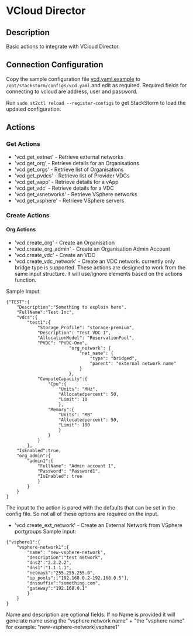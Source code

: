 # VCloud Director

## Description

Basic actions to integrate with VCloud Director.


## Connection Configuration

Copy the sample configuration file [vcd.yaml.example](./vcd.yaml.example) to `/opt/stackstorm/configs/vcd.yaml`
and edit as required. Required fields for connecting to vcloud are address, user and password.

Run `sudo st2ctl reload --register-configs` to get StackStorm to load the updated configuration.


## Actions
### Get Actions
* 'vcd.get_extnet' - Retrieve external networks  
* 'vcd.get_org' - Retrieve details for an Organisations 
* 'vcd.get_orgs' - Retrieve list of Organisations 
* 'vcd.get_pvdcs' - Retrieve list of Provider VDCs 
* 'vcd.get_vapp' - Retrieve details for a vApp 
* 'vcd.get_vdc' - Retrieve details for a VDC  
* 'vcd.get_vsnetworks' - Retrieve VSphere networks  
* 'vcd.get_vsphere' - Retrieve VSphere servers  

### Create Actions
#### Org Actions
* 'vcd.create_org' - Create an Organisation  
* 'vcd.create_org_admin' - Create an Organisation Admin Account 
* 'vcd.create_vdc' - Create an VDC  
* 'vcd.create_vdc_network' - Create an VDC network. currently only bridge type is supported.
These actions are designed to work from the same input structure. it will use/ignore elements based on the actions function.

Sample Imput:
```
{"TEST":{
	"Description":"Something to explain here",
	"FullName":"Test Inc",
	"vdcs":{
		"test1":{
			"Storage_Profile": "storage-premium",
			"Description": "Test VDC 1",
			"AllocationModel": "ReservationPool",
			"PVDC": "PVDC-One",
                        "org_network": {
                            "net_name": {
                                "type": "bridged",
                                "parent": "external network name"
                            }
                        },
			"ComputeCapacity":{
				"Cpu":{
					"Units": "MHz",
					"Allocatedpercent": 50,
					"Limit": 10
					},
				"Memory":{
					"Units": "MB"
					"Allocatedpercent": 50,
					"Limit": 100
					}
				}
			}
		},
	"IsEnabled":true,
	"org_admin":{
		"admin1":{
			"FullName": "Admin account 1",
			"Password": "Password1",
			"IsEnabled": true
			}
		}
	}
}
```

The input to the action is pared with the defaults that can be set in the config file. So not all of these options are required on the input.

* 'vcd.create_ext_network' - Create an External Network from VSphere portgroups 
Sample input:
```
{"vsphere1":{
	"vsphere-network1":{
		"name": "new-vsphere-network",
		"description":"test network",
		"dns2":"2.2.2.2",
		"dns1":"1.1.1.1",
		"netmask":"255.255.255.0",
		"ip_pools":["192.168.0.2-192.168.0.5"],
		"dnssuffix":"something.com",
		"gateway":"192.168.0.1"
		}
	}
}
```
Name and description are optional fields. If no Name is provided it will generate name using the "vsphere network name" + "the "vsphere name"
for example: "new-vsphere-network|vsphere1"
